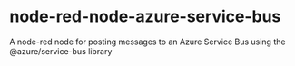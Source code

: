 # node-red-node-azure-service-bus

A node-red node for posting messages to an Azure Service Bus using the @azure/service-bus library
